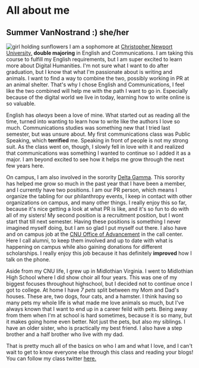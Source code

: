 # All about me
## Summer VanNostrand :) she/her
![girl holding sunflowers](https://summerv1.github.io/summerv/images/sunflower.jpg)
I am a sophomore at [Christopher Newport University,](https://cnu.edu) **double majoring** in English and Communications. I am taking this course to fulfill my English requirements, but I am super excited to learn more about Digital Humanities. I'm not sure what I want to do after graduation, but I know that what I'm passionate about is writing and animals. I want to find a way to combine the two, possibly working in PR at an animal shelter. That's why I chose English and Communications, I feel like the two combined will help me with the path I want to go in. Especially because of the digital world we live in today, learning how to write online is so valuable. 

English has _always_ been a love of mine. What started out as reading all the time, turned into wanting to learn how to write like the authors I love so much. Communications studies was something new that I tried last semester, but was unsure about. My first communications class was Public Speaking, which **terrified** me. Speaking in front of people is not my strong suit. As the class went on, though, I slowly fell in love with it and realized that communications was something I wanted to continue so I added it as a major. I am beyond excited to see how it helps me grow through the next few years here. 

On campus, I am also involved in the sorority [Delta Gamma](https://deltagamma.org/). This sorority has helped me grow so much in the past year that I have been a member, and I currently have two positions. I am our PR person, which means I organize the tabling for our philanthropy events, I keep in contact with other organizations on campus, and many other things. I really enjoy this so far, because it's nice getting a look at what PR is like, and it's so fun to do with all of my sisters! My second position is a recruitment position, but I wont start that till next semester. Having these positions is something I never imagined myself doing, but I am so glad I put myself out there. I also have and on campus job at the [CNU Office of Advancement](https://giving.cnu.edu/s/1646/bp20/home.aspx?gid=2&pgid=2174) in the call center. Here I call alumni, to keep them involved and up to date with what is happening on campus while also gaining donations for different scholarships. I really enjoy this job because it has definitely **improved** how I talk on the phone. 

Aside from my CNU life, I grew up in Midlothian Virginia. I went to Midlothian High School where I did show choir all four years. This was one of my biggest focuses  throughout highschool, but I decided not to continue once I got to college. At home I have _7 pets_ split between my Mom and Dad's houses. These are, two dogs, four cats, and a hamster. I think having so many pets my whole life is what made me love animals so much, but I've always known that I want to end up in a career feild with pets. Being away from them when I'm at school is hard sometimes, because it is so many, but it makes going home even better. Not just the pets, but also my siblings. I have an older sister, who is practically my best friend. I also have a step brother and a half brother who live with my dad. 

That is pretty much all of the basics on who I am and what I love, and I can't wait to get to know everyone else through this class and reading your blogs! You can follow my class twitter [here.](https://twitter.com/_summerv_)
